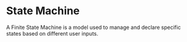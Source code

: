 # State Machine

A Finite State Machine is a model used to manage and declare specific states based on different user inputs.